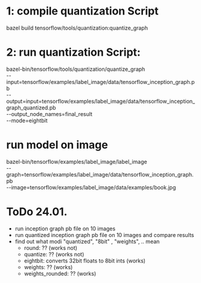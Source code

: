 # 1: compile quantization Script


bazel build tensorflow/tools/quantization:quantize_graph


# 2: run quantization Script:

bazel-bin/tensorflow/tools/quantization/quantize_graph \
--input=tensorflow/examples/label_image/data/tensorflow_inception_graph.pb \
--output=input=tensorflow/examples/label_image/data/tensorflow_inception_graph_quantized.pb \
--output_node_names=final_result \
--mode=eightbit


# run model on image

bazel-bin/tensorflow/examples/label_image/label_image \
--graph=tensorflow/examples/label_image/data/tensorflow_inception_graph.pb \
--image=tensorflow/examples/label_image/data/examples/book.jpg

# ToDo 24.01.

- run inception graph pb file on 10 images
- run quantized inception graph pb file on 10 images and compare results
- find out what modi "quantized", "8bit" , "weights", .. mean
  - round:           ?? (works not)
  - quantize:        ?? (works not)
  - eightbit:        converts 32bit floats to 8bit ints (works)
  - weights:         ?? (works)
  - weights_rounded: ?? (works)

